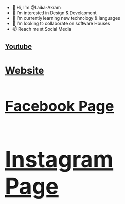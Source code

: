 - 👋 Hi, I’m @Laiba-Akram
- 👀 I’m interested in Design & Development
- 🌱 I’m currently learning new technology & languages
- 💞️ I’m looking to collaborate on software Houses
- 📫 Reach me at Social Media

<a href="https://www.youtube.com/channel/UC2E4VHKpErPaGK1ecyiBVmQ" ><h2>Youtube<h2></a>

<a href="https://solutionexpertsz.blogspot.com/" ><h2>Website<h2></a>
  
<a href="https://m.facebook.com/pages/category/Software-Company/Tech-Skills-104866131695292/" ><h2>Facebook Page<h2></a>
  
<a href="https://www.instagram.com/techskills10/" ><h2>Instagram Page<h2></a>

<!---
Laiba-Akram/Laiba-Akram is a ✨ special ✨ repository because its `README.md` (this file) appears on your GitHub profile.
You can click the Preview link to take a look at your changes.
--->
